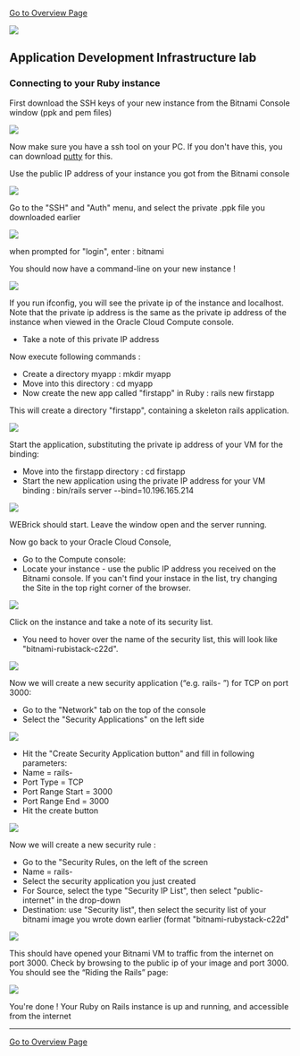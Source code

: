 
[Go to Overview Page](../AppDevInfra.md)

![](../../common/images/customer.logo2.png)
## Application Development Infrastructure lab ##
### Connecting to your Ruby instance ###

First download the SSH keys of your new instance from the Bitnami Console window (ppk and pem files)

![](images/image041.png)

Now make sure you have a ssh tool on your PC.  If you don't have this, you can download [putty](https://www.putty.org/) for this.

Use the public IP address of your instance you got from the Bitnami console

![](images/bitnami101.PNG)

Go to the "SSH" and "Auth" menu, and select the private .ppk file you downloaded earlier

![](images/bitnami102.PNG)

when prompted for "login", enter : bitnami

You should now have a command-line on your new instance !

![](images/image043.png)

If you run ifconfig, you will see the private ip of the instance and localhost.  Note that the private ip address is the same as the private ip address of the instance when viewed in the Oracle Cloud Compute console.
+ Take a note of this private IP address

Now execute following commands :
+ Create a directory myapp :  mkdir myapp
+ Move into this directory : cd myapp
+ Now create the new app called "firstapp" in Ruby : rails new firstapp

This will create a directory "firstapp", containing a skeleton rails application.

![](images/image045.png)

Start the application, substituting the private ip address of your VM for the binding:

+ Move into the firstapp directory : cd firstapp
+ Start the new application using the private IP address for your VM binding : bin/rails server --bind=10.196.165.214

![](images/image047.png)
  
WEBrick should start.
Leave the window open and the server running.

Now go back to your Oracle Cloud Console, 
+ Go to the Compute console:
+ Locate your instance - use the public IP address you received on the Bitnami console. If you can't find your instace in the list, try changing the Site in the top right corner of the browser.

![](images/bitnami001.PNG)

Click on the instance and take a note of its security list.
+ You need to hover over the name of the security list, this will look like "bitnami-rubistack-c22d".

![](images/bitnami002.PNG)

Now we will create a new security application (“e.g. rails- <your-user-id>”) for TCP on port 3000:
+ Go to the "Network" tab on the top of the console
+ Select the "Security Applications" on the left side

![](images/bitnamo003.PNG)

+ Hit the "Create Security Application button" and fill in following parameters:
+   Name = rails-<your-user-id>
+   Port Type = TCP
+   Port Range Start = 3000
+   Port Range End = 3000
+   Hit the create button

![](images/bitnami004.PNG)

Now we will create a new security rule : 
+ Go to the "Security Rules, on the left of the screen
+ 	Name = rails-<your-user-id>
+   Select the security application you just created
+   For Source, select the type "Security IP List", then select "public-internet" in the drop-down
+   Destination: use "Security list", then select the security list of your bitnami image you wrote down earlier (format "bitnami-rubystack-c22d"

![](images/bitnami005.PNG)

This should have opened your Bitnami VM to traffic from the internet on port 3000.
Check by browsing to the public ip of your image and port 3000.  You should see the “Riding the Rails” page:
 
![](images/image049.png)

You're done ! Your Ruby on Rails instance is up and running, and accessible from the internet

---
[Go to Overview Page](../AppDevInfra.md)
